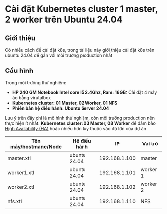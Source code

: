 # Cài đặt Kubernetes cluster 1 master, 2 worker trên Ubuntu 24.04

## Giới thiệu

Có nhiều cách để cài đặt k8s, trong tài liệu này giới thiệu cài đặt k8s trên ubuntu 24.04 để gần với môi trường production nhất

## Cấu hình

Trong môi trường thử nghiệm:

- **HP 240 GM Notebook Intel core I5 2.4Ghz, Ram: 16GB:** Cài đặt 4 máy ảo bằng virutalbox
- **Kubernetes cluster: 01 Master, 02 Worker, 01 NFS**
- **Phiên bản hệ điều hành: Ubuntu Server 24.04**

Lưu ý trên đây chỉ là mô hình thử nghiệm, còn môi trường production nên thực hiện ít nhất: **Kubernetes cluster: 03 Master, 08 Worker** để đảm bảo [High Availability (HA)](https://kubernetes.io/docs/setup/production-environment/tools/kubeadm/ha-topology/) hoặc nhiều hơn tùy thuộc vào độ lớn của dự án



| Tên máy/hostmane/Node          | Hệ điều hành | IP | Vai trò |
|----------------------|----------------|----------------|-----------|
| master.xtl    | ubuntu 24.04              | 192.168.1.100           | master  |
| worker1.xtl | ubuntu 24.04              | 192.168.1.101          | worker 1 |
| worker2.xtl  | ubuntu 24.04             | 192.168.1.102            | worker 2  |
| nfs.xtl  | ubuntu 24.04             | 192.168.1.110            | NFS  |

